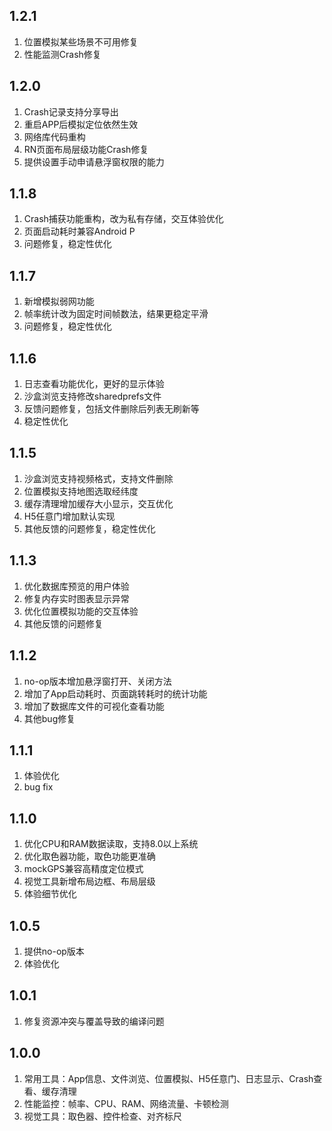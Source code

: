 



## 1.2.1

1. 位置模拟某些场景不可用修复
2. 性能监测Crash修复

## 1.2.0

1. Crash记录支持分享导出
2. 重启APP后模拟定位依然生效
3. 网络库代码重构
4. RN页面布局层级功能Crash修复
5. 提供设置手动申请悬浮窗权限的能力

## 1.1.8

1. Crash捕获功能重构，改为私有存储，交互体验优化
2. 页面启动耗时兼容Android P
3. 问题修复，稳定性优化

## 1.1.7

1. 新增模拟弱网功能
2. 帧率统计改为固定时间帧数法，结果更稳定平滑
3. 问题修复，稳定性优化

## 1.1.6

1. 日志查看功能优化，更好的显示体验
2. 沙盒浏览支持修改sharedprefs文件
3. 反馈问题修复，包括文件删除后列表无刷新等
4. 稳定性优化

## 1.1.5

1. 沙盒浏览支持视频格式，支持文件删除
2. 位置模拟支持地图选取经纬度
3. 缓存清理增加缓存大小显示，交互优化
4. H5任意门增加默认实现
5. 其他反馈的问题修复，稳定性优化

## 1.1.3

1. 优化数据库预览的用户体验
2. 修复内存实时图表显示异常
3. 优化位置模拟功能的交互体验
4. 其他反馈的问题修复

## 1.1.2

1. no-op版本增加悬浮窗打开、关闭方法
2. 增加了App启动耗时、页面跳转耗时的统计功能
3. 增加了数据库文件的可视化查看功能
4. 其他bug修复

## 1.1.1

1. 体验优化
2. bug fix

## 1.1.0

1. 优化CPU和RAM数据读取，支持8.0以上系统
2. 优化取色器功能，取色功能更准确
3. mockGPS兼容高精度定位模式
4. 视觉工具新增布局边框、布局层级
5. 体验细节优化

## 1.0.5

1. 提供no-op版本
2. 体验优化

## 1.0.1

1. 修复资源冲突与覆盖导致的编译问题

## 1.0.0

1. 常用工具：App信息、文件浏览、位置模拟、H5任意门、日志显示、Crash查看、缓存清理
2. 性能监控：帧率、CPU、RAM、网络流量、卡顿检测
3. 视觉工具：取色器、控件检查、对齐标尺

